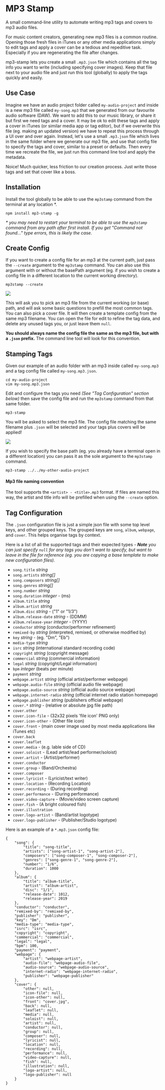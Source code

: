 # MP3 Stamp

A small command-line utility to automate writing mp3 tags and covers to mp3 audio files.

For music content creators, generating new mp3 files is a common routine. Opening those fresh files in iTunes or any other media applications simply to edit tags and apply a cover can be a tedious and repeditive task. Especially if you are regenerating the file after changes.

mp3-stamp lets you create a small `.mp3.json` file which contains all the tag info you want to write (including specifying cover images). Keep that file next to your audio file and just run this tool (globally) to apply the tags quickly and easily.

## Use Case

Imagine we have an audio project folder called `my-audio-project` and inside is a new mp3 file called `my-song.mp3` that we generated from our favourite audio software (DAW). We want to add this to our music library, or share it but first we need tags and a cover. It may be ok to edit these tags and apply a cover in iTunes (or similar media app or tag editor), but if we overwrite this file (eg. making an updated version) we have to repeat this process through a UI over and over again. Instead, let's use a small `.mp3.json` file which lives in the same folder where we generate our mp3 file, and use that config file to specify the tags and cover, similar to a preset or defaults. Then every time we recreate the file, we just run this command line tool and apply the metadata.

Noice! Much quicker, less friction to our creation process. Just write those tags and set that cover like a boss.

## Installation

Install the tool globally to be able to use the `mp3stamp` command from the terminal at any location *.

```
npm install mp3-stamp -g
```

*\* you may need to restart your terminal to be able to use the `mp3stamp` command from any path after first install. If you get "Command not found..." type errors, this is likely the case.*

## Create Config

If you want to create a config file for an mp3 at the current path, just pass the `--create` argument to the `mp3stamp` command. You can also use this argument with or without the basePath argument (eg. if you wish to create a config file in a different location to the current working directory).

```
mp3stamp --create
```

![](img/mp3stamp-create.gif)

This will ask you to pick an mp3 file from the current working (or base) path, and will ask some basic questions to prefill the most common tags. You can also pick a cover file. It will then create a template config from the same mp3 filename. You can open the file for edit to refine the tag data, and delete any unused tags you, or just leave them `null`.

**You should always name the config file the same as the mp3 file, but with a `.json` prefix.** The command line tool will look for this convention.

## Stamping Tags

Given our example of an audio folder with an mp3 inside called `my-song.mp3` and a tag config file called `my-song.mp3.json`.

```
cd my-audio-project
vim my-song.mp3.json
```

Edit and configure the tags you need *(See "Tag Configuration" section below)* then save the config file and run the `mp3stamp` command from that same folder.

```
mp3-stamp
```

You will be asked to select the mp3 file. The config file matching the same filename plus `.json` will be selected and your tags plus covers will be applied!

![](img/mp3stamp-stamp.gif)

If you wish to specify the base path (eg. you already have a terminal open in a different location) you can pass it as the sole argument to the `mp3stamp` command.

```
mp3-stamp ../../my-other-audio-project
```


#### Mp3 file naming convention

The tool supports the `<artist> - <title>.mp3` format. If files are named this way, the artist and title info will be prefilled when using the `--create` option.

## Tag Configuration

The `.json` configuration file is just a simple json file with some top level keys, and other grouped keys. The grouped keys are `song`, `album`, `webpage`, and `cover`. This helps organise tags by context.

Here is a list of all the supported tags and their expected types *- **Note** you can just specify `null` for any tags you don't want to specify, but want to leave in the file for reference (eg. you are copying a base template to make new configuration files).*

* `song.title` *string*
* `song.artists` *string[]*
* `song.composers` *string[]*
* `song.genres` *string[]*
* `song.number` *string*
* `song.duration` *integer* - (ms)
* `album.title` *string*
* `album.artist` *string*
* `album.disc` *string* - ("1" or "1/3")
* `album.release-date` *string* - (DDMM)
* `album.release-year` *integer* - (YYYY)
* `conductor` *string* (conductor/performer refinement)
* `remixed-by` *string* (interpreted, remixed, or otherwise modified by)
* `key` *string* - (eg. "Dm", "Eb")
* `media-type` *string*
* `isrc` *string* (international standard recording code)
* `copyright` *string* (copyright message)
* `commercial` *string* (commercial information)
* `legal` *string* (copyright/Legal information)
* `bpm` *integer* (beats per minute)
* `payment` *string*
* `webpage.artist` *string* (official artist/performer webpage)
* `webpage.audio-file` *string* (official audio file webpage)
* `webpage.audio-source` *string* (official audio source webpage)
* `webpage.internet-radio` *string* (official internet radio station homepage)
* `webpage.publisher` *string* (publishers official webpage)
* `cover.*` *string* - (relative or absolute jpg file path)
* `cover.other`
* `cover.icon-file` - (32x32 pixels 'file icon' PNG only)
* `cover.icon-other` - (Other file icon)
* `cover.front` - (main cover image used by most media applications like iTunes etc)
* `cover.back`
* `cover.leaflet`
* `cover.media` - (e.g. lable side of CD)
* `cover.soloist` - (Lead artist/lead performer/soloist)
* `cover.artist` - (Artist/performer)
* `cover.conductor`
* `cover.group` - (Band/Orchestra)
* `cover.composer`
* `cover.lyricist` - (Lyricist/text writer)
* `cover.location` - (Recording Location)
* `cover.recording` - (During recording)
* `cover.performance` - (During performance)
* `cover.video-capture` - (Movie/video screen capture)
* `cover.fish` - (A bright coloured fish)
* `cover.illustration`
* `cover.logo-artist` - (Band/artist logotype)
* `cover.logo-publisher` - (Publisher/Studio logotype)

Here is an example of a `*.mp3.json` config file:

```
{
    "song": {
        "title": "song-title",
        "artists": ["song-artist-1", "song-artist-2"],
        "composers": ["song-composer-1", "song-composer-2"],
        "genres": ["song-genre-1", "song-genre-2"],
        "number": "1/6",
        "duration": 1000
    },
    "album": {
        "title": "album-title",
        "artist": "album-artist",
        "disc": "1/1",
        "release-date": 1012,
        "release-year": 2019
    },
    "conductor": "conductor",
    "remixed-by": "remixed-by",
    "publisher": "publisher",
    "key": "Dm",
    "media-type": "media-type",
    "isrc": "isrc",
    "copyright": "copyright",
    "commercial": "commercial",
    "legal": "legal",
    "bpm": 100,
    "payment": "payment",
    "webpage": {
        "artist": "webpage-artist",
        "audio-file": "webpage-audio-file",
        "audio-source": "webpage-audio-source",
        "internet-radio": "webpage-internet-radio",
        "publisher": "webpage-publisher"
    },
    "cover": {
        "other": null,
        "icon-file": null,
        "icon-other": null,
        "front": "cover.jpg",
        "back": null,
        "leaflet": null,
        "media": null,
        "soloist": null,
        "artist": null,
        "conductor": null,
        "group": null,
        "composer": null,
        "lyricist": null,
        "location": null,
        "recording": null,
        "performance": null,
        "video-capture": null,
        "fish": null,
        "illustration": null,
        "logo-artist": null,
        "logo-publisher": null
    }
}
```
